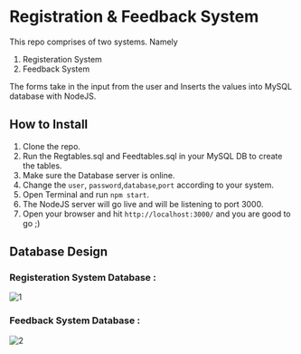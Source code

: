 # Registration & Feedback System
This repo comprises of two systems. Namely 

1. Registeration System
2. Feedback System 

The forms take in the input from the user and Inserts the values into MySQL database with NodeJS.


## How to Install 
1. Clone the repo.
2. Run the Regtables.sql and Feedtables.sql in your MySQL DB to create the tables.
3. Make sure the Database server is online.
4. Change the ```user```, ```password```,```database```,```port``` according to your system.
5. Open Terminal and run ``` npm start ```.
6. The NodeJS server will go live and will be listening to port 3000.
7. Open your browser and hit ``` http://localhost:3000/ ``` and you are good to go ;)


## Database Design 

### Registeration System Database :
![1](https://github.com/Raj2503/DBMS-PROJECT/blob/5cb01e7920c6e05293ab00d75f64fe839cbfd98e/Models/RegisterationModel.png)

### Feedback System Database : 
![2](https://github.com/Raj2503/DBMS-PROJECT/blob/4a7b858b25cd517318cac5a8c60b2153866a2f05/Models/FeedbackModel.png)
